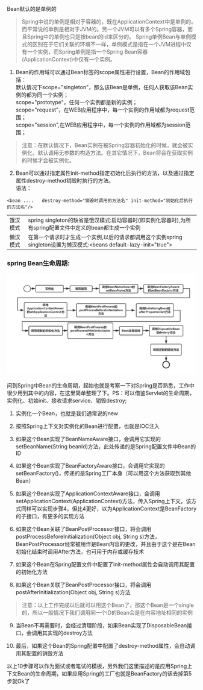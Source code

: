 Bean默认的是单例的
>Spring中说的单例是相对于容器的，既在ApplicationContext中是单例的。而平常说的单例是相对于JVM的。另一个JVM可以有多个Spring容器，而且Spring中的单例也只是按bean的id来区分的。
Spring单例Bean与单例模式的区别在于它们关联的环境不一样，单例模式是指在一个JVM进程中仅有一个实例，而Spring单例是指一个Spring Bean容器(ApplicationContext)中仅有一个实例。

1. Bean的作用域可以通过Bean标签的scope属性进行设置，Bean的作用域包括：<br>
默认情况下scope="singleton"，那么该Bean是单例，任何人获取该Bean实例的都为同一个实例；<br>
scope="prototype"，任何一个实例都是新的实例；<br>
scope="request"，在WEB应用程序中，每一个实例的作用域都为request范围；<br>
scope="session",在WEB应用程序中，每一个实例的作用域都为session范围；<br>
> 注意：在默认情况下，Bean实例在被Spring容器初始化的时候，就会被实例化，默认调用无参数的构造方法。在其它情况下，Bean将会在获取实例的时候才会被实例化。

2. Bean可以通过指定属性init-method指定初始化后执行的方法，以及通过指定属性destroy-method销毁时执行的方法。<br>
语法：
```
<bean ....   destroy-method="销毁时调用的方法名" init-method="初始化后执行的方法名"/>
```

<table>
    <tr>
        <td>饿汉模式</td>
        <td>spring singleton的缺省是饿汉模式:启动容器时(即实例化容器时),为所有spring配置文件中定义的bean都生成一个实例</td>
    </tr>
    <tr>
      <td>懒汉模式</td>
      <td>在第一个请求时才生成一个实例,以后的请求都调用这个实例spring singleton设置为懒汉模式:&lt;beans default-lazy-init="true"&gt;</td>
    </tr>
</table>

### spring Bean生命周期:

![spring_singlelton](spring_singlelton.jpg)

问到Spring中Bean的生命周期，起始也就是考察一下对Spring是否熟悉，工作中很少用到其中的内容，在这里简单整理了下。PS：可以借鉴Servlet的生命周期，实例化、初始init、接收请求service、销毁destroy;

1. 实例化一个Bean，也就是我们通常说的new

2. 按照Spring上下文对实例化的Bean进行配置，也就是IOC注入

3. 如果这个Bean实现了BeanNameAware接口，会调用它实现的setBeanName(String beanId)方法，此处传递的是Spring配置文件中Bean的ID

4. 如果这个Bean实现了BeanFactoryAware接口，会调用它实现的setBeanFactory()，传递的是Spring工厂本身（可以用这个方法获取到其他Bean）

5. 如果这个Bean实现了ApplicationContextAware接口，会调用setApplicationContext(ApplicationContext)方法，传入Spring上下文，该方式同样可以实现步骤4，但比4更好，以为ApplicationContext是BeanFactory的子接口，有更多的实现方法

6. 如果这个Bean关联了BeanPostProcessor接口，将会调用postProcessBeforeInitialization(Object obj, String s)方法，BeanPostProcessor经常被用作是Bean内容的更改，并且由于这个是在Bean初始化结束时调用After方法，也可用于内存或缓存技术

7. 如果这个Bean在Spring配置文件中配置了init-method属性会自动调用其配置的初始化方法

8. 如果这个Bean关联了BeanPostProcessor接口，将会调用postAfterInitialization(Object obj, String s)方法
>注意：以上工作完成以后就可以用这个Bean了，那这个Bean是一个single的，所以一般情况下我们调用同一个ID的Bean会是在内容地址相同的实例

9. 当Bean不再需要时，会经过清理阶段，如果Bean实现了DisposableBean接口，会调用其实现的destroy方法

10. 最后，如果这个Bean的Spring配置中配置了destroy-method属性，会自动调用其配置的销毁方法

以上10步骤可以作为面试或者笔试的模板，另外我们这里描述的是应用Spring上下文Bean的生命周期，如果应用Spring的工厂也就是BeanFactory的话去掉第5步就Ok了
